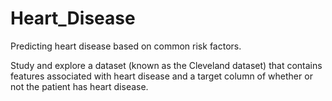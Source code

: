# Heart_Disease
Predicting heart disease based on common risk factors.

Study and explore a dataset (known as the Cleveland dataset) that contains features associated with heart disease and a target column of whether or not the patient has heart disease.
